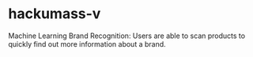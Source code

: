 # hackumass-v
Machine Learning Brand Recognition: Users are able to scan products to quickly find out more information about a brand.
